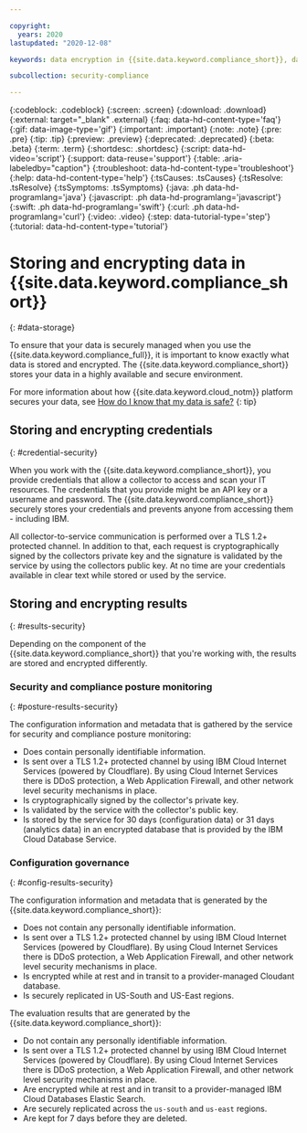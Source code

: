 ```yaml
---

copyright:
  years: 2020
lastupdated: "2020-12-08"

keywords: data encryption in {{site.data.keyword.compliance_short}}, data storage for {{site.data.keyword.compliance_short}}, personal data in {{site.data.keyword.compliance_short}}, data deletion for {{site.data.keyword.compliance_short}}, data in {{site.data.keyword.compliance_short}}, data security in {{site.data.keyword.compliance_short}}

subcollection: security-compliance

---
```


{:codeblock: .codeblock}
{:screen: .screen}
{:download: .download}
{:external: target="_blank" .external}
{:faq: data-hd-content-type='faq'}
{:gif: data-image-type='gif'}
{:important: .important}
{:note: .note}
{:pre: .pre}
{:tip: .tip}
{:preview: .preview}
{:deprecated: .deprecated}
{:beta: .beta}
{:term: .term}
{:shortdesc: .shortdesc}
{:script: data-hd-video='script'}
{:support: data-reuse='support'}
{:table: .aria-labeledby="caption"}
{:troubleshoot: data-hd-content-type='troubleshoot'}
{:help: data-hd-content-type='help'}
{:tsCauses: .tsCauses}
{:tsResolve: .tsResolve}
{:tsSymptoms: .tsSymptoms}
{:java: .ph data-hd-programlang='java'}
{:javascript: .ph data-hd-programlang='javascript'}
{:swift: .ph data-hd-programlang='swift'}
{:curl: .ph data-hd-programlang='curl'}
{:video: .video}
{:step: data-tutorial-type='step'}
{:tutorial: data-hd-content-type='tutorial'}



# Storing and encrypting data in {{site.data.keyword.compliance_short}}
{: #data-storage} 

To ensure that your data is securely managed when you use the {{site.data.keyword.compliance_full}}, it is important to know exactly what data is stored and encrypted. The {{site.data.keyword.compliance_short}} stores your data in a highly available and secure environment.

For more information about how {{site.data.keyword.cloud_notm}} platform secures your data, see [How do I know that my data is safe?](/docs/overview?topic=overview-security)
{: tip}



## Storing and encrypting credentials
{: #credential-security}

When you work with the {{site.data.keyword.compliance_short}}, you provide credentials that allow a collector to access and scan your IT resources. The credentials that you provide might be an API key or a username and password. The {{site.data.keyword.compliance_short}} securely stores your credentials and prevents anyone from accessing them - including IBM.

All collector-to-service communication is performed over a TLS 1.2+ protected channel. In addition to that, each request is cryptographically signed by the collectors private key and the signature is validated by the service by using the collectors public key. At no time are your credentials available in clear text while stored or used by the service.



## Storing and encrypting results
{: #results-security}

Depending on the component of the {{site.data.keyword.compliance_short}} that you're working with, the results are stored and encrypted differently. 

### Security and compliance posture monitoring
{: #posture-results-security}

The configuration information and metadata that is gathered by the service for security and compliance posture monitoring:

* Does contain personally identifiable information.
* Is sent over a TLS 1.2+ protected channel by using IBM Cloud Internet Services (powered by Cloudflare). By using Cloud Internet Services there is DDoS protection, a Web Application Firewall, and other network level security mechanisms in place. 
* Is cryptographically signed by the collector's private key.
* Is validated by the service with the collector's public key.
* Is stored by the service for 30 days (configuration data) or 31 days (analytics data) in an encrypted database that is provided by the IBM Cloud Database Service.



### Configuration governance
{: #config-results-security}

The configuration information and metadata that is generated by the {{site.data.keyword.compliance_short}}:
* Does not contain any personally identifiable information.
* Is sent over a TLS 1.2+ protected channel by using IBM Cloud Internet Services (powered by Cloudflare). By using Cloud Internet Services there is DDoS protection, a Web Application Firewall, and other network level security mechanisms in place.
* Is encrypted while at rest and in transit to a provider-managed Cloudant database.
* Is securely replicated in US-South and US-East regions.

The evaluation results that are generated by the {{site.data.keyword.compliance_short}}:
* Do not contain any personally identifiable information.
* Is sent over a TLS 1.2+ protected channel by using IBM Cloud Internet Services (powered by Cloudflare). By using Cloud Internet Services there is DDoS protection, a Web Application Firewall, and other network level security mechanisms in place.
* Are encrypted while at rest and in transit to a provider-managed IBM Cloud Databases Elastic Search.
* Are securely replicated across the `us-south` and `us-east` regions.
* Are kept for 7 days before they are deleted.